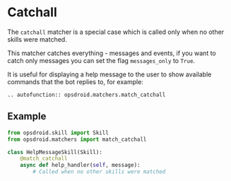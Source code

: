 # Catchall

The `catchall` matcher is a special case which is called only when no other skills were matched.

This matcher catches everything - messages and events, if you want to catch only messages you can set the flag `messages_only` to `True`.

It is useful for displaying a help message to the user to show available commands that the bot replies to, for example:

```eval_rst
.. autofunction:: opsdroid.matchers.match_catchall
```

## Example

```python
from opsdroid.skill import Skill
from opsdroid.matchers import match_catchall

class HelpMessageSkill(Skill):
    @match_catchall
    async def help_handler(self, message):
        # Called when no other skills were matched
```
